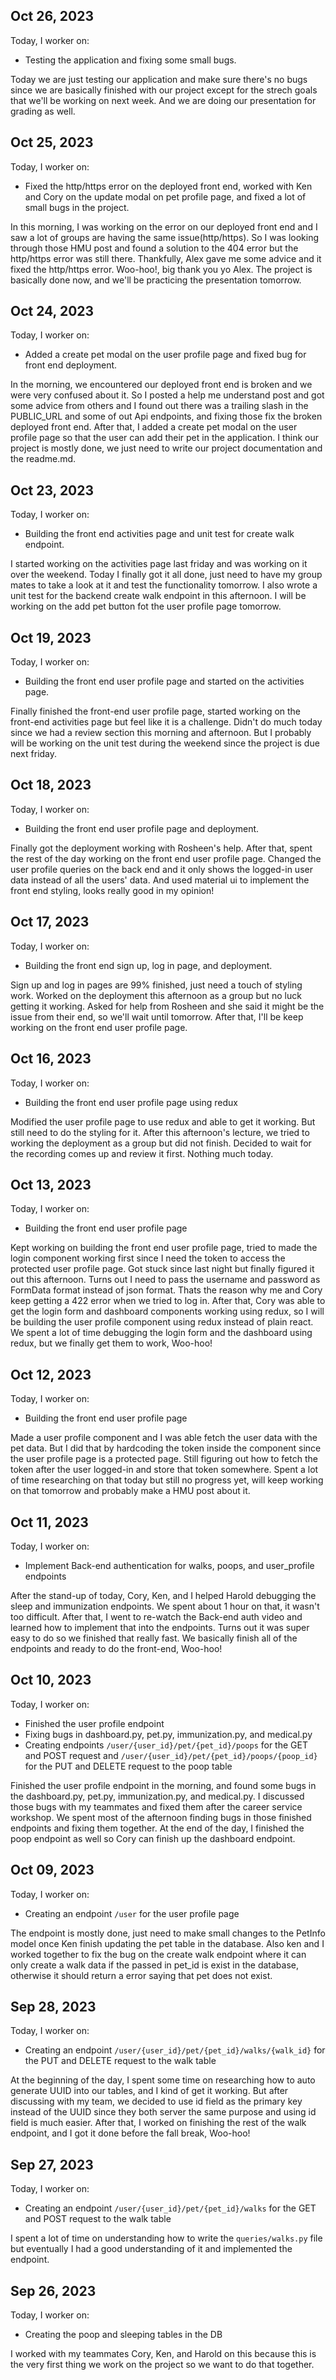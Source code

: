 ## Oct 26, 2023

Today, I worker on:

* Testing the application and fixing some small bugs.

Today we are just testing our application and make sure there's no bugs since we are basically finished with our project except for the strech goals that
we'll be working on next week. And we are doing our presentation for grading as well.

## Oct 25, 2023

Today, I worker on:

* Fixed the http/https error on the deployed front end, worked with Ken and Cory on the update modal on pet profile page, and fixed a lot of small bugs
in the project.

In this morning, I was working on the error on our deployed front end and I saw a lot of groups are having the same issue(http/https). So I was looking
through those HMU post and found a solution to the 404 error but the http/https error was still there. Thankfully, Alex gave me some advice and it fixed
the http/https error. Woo-hoo!, big thank you yo Alex. The project is basically done now, and we'll be practicing the presentation tomorrow.

## Oct 24, 2023

Today, I worker on:

* Added a create pet modal on the user profile page and fixed bug for front end deployment.

In the morning, we encountered our deployed front end is broken and we were very confused about it. So I posted a help me understand post and got some
advice from others and I found out there was a trailing slash in the PUBLIC_URL and some of out Api endpoints, and fixing those fix the broken deployed
front end. After that, I added a create pet modal on the user profile page so that the user can add their pet in the application. I think our project is
mostly done, we just need to write our project documentation and the readme.md.

## Oct 23, 2023

Today, I worker on:

* Building the front end activities page and unit test for create walk endpoint.

I started working on the activities page last friday and was working on it over the weekend. Today I finally got it all done, just need to
have my group mates to take a look at it and test the functionality tomorrow. I also wrote a unit test for the backend create walk endpoint in this
afternoon. I will be working on the add pet button fot the user profile page tomorrow.

## Oct 19, 2023

Today, I worker on:

* Building the front end user profile page and started on the activities page.

Finally finished the front-end user profile page, started working on the front-end activities page but feel like it is a challenge.
Didn't do much today since we had a review section this morning and afternoon. But I probably will be working on the unit test during
the weekend since the project is due next friday.

## Oct 18, 2023

Today, I worker on:

* Building the front end user profile page and deployment.

Finally got the deployment working with Rosheen's help. After that, spent the rest of the day working on the front end user profile
page. Changed the user profile queries on the back end and it only shows the logged-in user data instead of all the users' data. And
used material ui to implement the front end styling, looks really good in my opinion!

## Oct 17, 2023

Today, I worker on:

* Building the front end sign up, log in page, and deployment.

Sign up and log in pages are 99% finished, just need a touch of styling work. Worked on the deployment this afternoon as a group but
no luck getting it working. Asked for help from Rosheen and she said it might be the issue from their end, so we'll wait until tomorrow.
After that, I'll be keep working on the front end user profile page.

## Oct 16, 2023

Today, I worker on:

* Building the front end user profile page using redux

Modified the user profile page to use redux and able to get it working. But still need to do the styling for it. After this afternoon's
lecture, we tried to working the deployment as a group but did not finish. Decided to wait for the recording comes up and review it first.
Nothing much today.

## Oct 13, 2023

Today, I worker on:

* Building the front end user profile page

Kept working on building the front end user profile page, tried to made the login component working first since I need
the token to access the protected user profile page. Got stuck since last night but finally figured it out this afternoon. Turns out
I need to pass the username and password as FormData format instead of json format. Thats the reason why me and Cory keep getting
a 422 error when we tried to log in. After that, Cory was able to get the login form and dashboard components working using redux,
so I will be building the user profile component using redux instead of plain react. We spent a lot of time debugging the login
form and the dashboard using redux, but we finally get them to work, Woo-hoo!

## Oct 12, 2023

Today, I worker on:

* Building the front end user profile page

Made a user profile component and I was able fetch the user data with the pet data. But I did that by hardcoding the
token inside the component since the user profile page is a protected page. Still figuring out how to fetch the token
after the user logged-in and store that token somewhere. Spent a lot of time researching on that today but still no
progress yet, will keep working on that tomorrow and probably make a HMU post about it.

## Oct 11, 2023

Today, I worker on:

* Implement Back-end authentication for walks, poops, and user_profile endpoints

After the stand-up of today, Cory, Ken, and I helped Harold debugging the sleep and immunization endpoints.
We spent about 1 hour on that, it wasn't too difficult. After that, I went to re-watch the Back-end auth video and learned
how to implement that into the endpoints. Turns out it was super easy to do so we finished that really fast. We basically
finish all of the endpoints and ready to do the front-end, Woo-hoo!


## Oct 10, 2023

Today, I worker on:

* Finished the user profile endpoint
* Fixing bugs in dashboard.py, pet.py, immunization.py, and medical.py
* Creating endpoints `/user/{user_id}/pet/{pet_id}/poops` for the GET and POST request and
`/user/{user_id}/pet/{pet_id}/poops/{poop_id}` for the PUT and DELETE request to the poop table

Finished the user profile endpoint in the morning, and found some bugs in the dashboard.py, pet.py, immunization.py,
and medical.py. I discussed those bugs with my teammates and fixed them after the career service workshop.
We spent most of the afternoon finding bugs in those finished endpoints and fixing them together. At the end of the day,
I finished the poop endpoint as well so Cory can finish up the dashboard endpoint.


## Oct 09, 2023

Today, I worker on:

* Creating an endpoint `/user` for the user profile page

The endpoint is mostly done, just need to make small changes to the PetInfo model once Ken finish updating the pet table
in the database. Also ken and I worked together to fix the bug on the create walk endpoint where it can only create a walk
data if the passed in pet_id is exist in the database, otherwise it should return a error saying that pet does not exist.

## Sep 28, 2023

Today, I worker on:

* Creating an endpoint `/user/{user_id}/pet/{pet_id}/walks/{walk_id}` for the PUT and DELETE request to the walk table

At the beginning of the day, I spent some time on researching how to auto generate UUID into our tables, and I kind of get
it working. But after discussing with my team, we decided to use id field as the primary key instead of the UUID since they
both server the same purpose and using id field is much easier. After that, I worked on finishing the rest of the walk endpoint,
and I got it done before the fall break, Woo-hoo!

## Sep 27, 2023

Today, I worker on:

* Creating an endpoint `/user/{user_id}/pet/{pet_id}/walks` for the GET and POST request to the walk table

I spent a lot of time on understanding how to write the `queries/walks.py` file
but eventually I had a good understanding of it and implemented the endpoint.


## Sep 26, 2023

Today, I worker on:

* Creating the poop and sleeping tables in the DB

I worked with my teammates Cory, Ken, and Harold on this
because this is the very first thing we work on the project
so we want to do that together.
